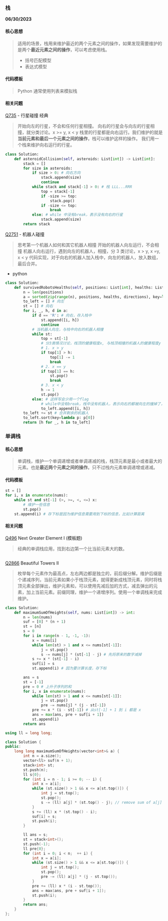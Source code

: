 ### 栈

**06/30/2023**

#### 核心思想

> 适用的场景，栈用来维护最近的两个元素之间的操作，如果发现需要维护的是两个**最近元素之间的操作**，可以考虑使用栈。
>
> -   括号匹配模型
> -   表达式模型

#### 代码模板

> Python 通常使用列表来模拟栈

#### 相关问题

[Q735] - 行星碰撞 经典

> 开始向左的行星，不会和任何行星相撞。
> 向右的行星会与向左的行星相撞，就分类讨论。x >= y, x < y
> 栈里的行星都是向右运行。我们维护的就是**当前元素和最后一个元素之间的操作**，栈可以维护这样的操作。
> 我们用一个栈来维护向右运行的行星。

```python
class Solution:
    def asteroidCollision(self, asteroids: List[int]) -> List[int]:
        stack = []
        for size in asteroids:
            if size > 0: # 向右方向
                stack.append(size)
                continue
            while stack and stack[-1] > 0: # 栈 LLL...RRR
                top = stack[-1]
                if -size >= top:
                    stack.pop()
                if -size <= top:
                    break
            else: # while 中没有break，表示没有向右的行星
                stack.append(size)
        return stack
```

[Q2751] - 机器人碰撞

> 思考第一个机器人如何和其它机器人相撞
> 开始的机器人向左运行，不会相撞
> 机器人向右运行，遇到向左的机器人，相撞，分 3 类讨论，x > y, x =y, x < y
> 代码实现，对于向右的机器人加入栈中，向左的机器人，放入数组，最后合并。

-   python

```python
class Solution:
    def survivedRobotsHealths(self, positions: List[int], healths: List[int], directions: str) -> List[int]:
        n = len(positions)
        a = sorted(zip(range(n), positions, healths, directions), key=lambda p: p[1])
        to_left = [] # 向左
        st = [] # 向右
        for i, _, h, d in a:
            if d == 'R': # 向右，存入栈中
                st.append([i, h])
                continue
            # 当机器人向左，与栈中向右的机器人相撞
            while st:
                top = st[-1]
                # 分3类情况讨论，栈顶的健康程度x, 与栈顶相撞的机器人的健康程度y
                # 1. x > y
                if top[1] > h:
                    top[1] -= 1
                    break
                # 2. x == y
                if top[1] == h:
                    st.pop()
                    break
                # 3. x < y
                h -= 1
                st.pop()
            else: # 这样写会少用一个flag
                # while中没有break，栈中没有机器人，表示向右的都被向左的撞掉了，就加入向左的地方
                to_left.append([i, h])
        to_left += st # 合并剩余的机器人
        to_left.sort(key=lambda p: p[0])
        return [h for _, h in to_left]
```

### 单调栈

#### 核心思想

> 单调栈，维护一个单调递增或者单调递减的栈，栈顶元素是最小或者最大的元素。也是**最近两个元素之间的操作**。只不过栈内元素单调递增或递减。

#### 代码模板

```python
st = []
for i, x in enumerate(nums):
    while st and st[-1] (>, >=, <, <=) x:
        # 维护一些信息
        st.pop()
    st.append(i) # 存下标是因为维护信息需要用到下标的信息，比如计算距离
```

#### 相关问题

[Q496] Next Greater Element I (模板题)

> 经典的单调栈应用，找到右边第一个比当前元素大的数。

```python

```

[Q2866] Beautiful Towers II

> 枚举每个元素作为最高点，左右两边都是独立的，前后缀分解。维护后缀是个递减序列，当前元素如果小于栈顶元素，就得更新成栈顶元素，同时将栈顶元素全部弹出，维护元素和，可以使用先减后加的方式，减去弹出的元素，加上当前元素。前缀同理，维护一个递增序列。使用一个单调栈来完成维护。

```python
class Solution:
    def maximumSumOfHeights(self, nums: List[int]) -> int:
        n = len(nums)
        suf = [0] * (n + 1)
        st = [n]
        s = 0
        for i in range(n - 1, -1, -1):
            x = nums[i]
            while len(st) > 1 and x <= nums[st[-1]]:
                j = st.pop()
                s -= nums[j] * (st[-1] - j) # 先将原来的数字减掉
            s += x * (st[-1] - i)
            suf[i] = s
            st.append(i) # 因为要计算长度，存下标

        ans = s
        st = [-1]
        pre = 0 # 上升子序列的和
        for i, x in enumerate(nums):
            while len(st) > 1 and x <= nums[st[-1]]:
                j = st.pop()
                pre -= nums[j] * (j - st[-1])
            pre += x * (i - st[-1]) # 从st[-1] + 1 到 i 都是 x
            ans = max(ans, pre + suf[i + 1])
            st.append(i)
        return ans
```

```C++
using ll = long long;

class Solution {
public:
    long long maximumSumOfHeights(vector<int>& a) {
        int n = a.size();
        vector<ll> suf(n + 1);
        stack<int> st;
        st.push(n);
        ll s{0};
        for (int i = n - 1; i >= 0; -- i) {
            int x = a[i];
            while (st.size() > 1 && x <= a[st.top()]) {
                int j = st.top();
                st.pop();
                s -= (ll) a[j] * (st.top() - j); // remove sum of a[j]
            }
            s += (ll) x * (st.top() - i);
            suf[i] = s;
            st.push(i);
        }

        ll ans = s;
        st = stack<int>();
        st.push(-1);
        ll pre{0};
        for (int i = 0; i < n;  ++ i) {
            int x = a[i];
            while (st.size() > 1 && x <= a[st.top()]) {
                int j = st.top();
                st.pop();
                pre -= (ll) a[j] * (j - st.top());
            }
            pre += (ll) x * (i - st.top());
            ans = max(ans, pre + suf[i + 1]);
            st.push(i);
        }
        return ans;
    }
};
```

[//]: #
[Q735]: https://leetcode.cn/problems/asteroid-collision/
[Q2751]: https://leetcode.cn/problems/robot-collisions/solutions/2319664/zhan-mo-ni-by-endlesscheng-fu26/
[Q496]: https://leetcode-cn.com/problems/next-greater-element-i/
[Q2866]: https://leetcode.com/problems/beautiful-towers-ii/
